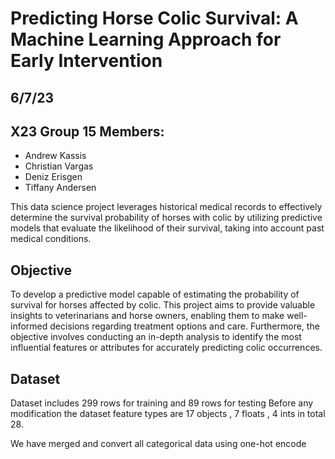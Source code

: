 # Predicting Horse Colic Survival: A Machine Learning Approach for Early Intervention
## 6/7/23 
## X23 Group 15 Members:
- Andrew Kassis
- Christian Vargas
- Deniz Erisgen
- Tiffany Andersen

This data science project leverages historical medical records to effectively determine the survival probability of horses with colic by utilizing predictive models that evaluate the likelihood of their survival, taking into account past medical conditions.

## Objective
To develop a predictive model capable of estimating the probability of survival for horses affected by colic. This project aims to provide valuable insights to veterinarians and horse owners, enabling them to make well-informed decisions regarding treatment options and care. Furthermore, the objective involves conducting an in-depth analysis to identify the most influential features or attributes for accurately predicting colic occurrences.

## Dataset

Dataset includes 299 rows for training and 89 rows for testing
Before any modification the dataset feature types are 17 objects , 7 floats , 4 ints in total 28.

We have merged and convert all categorical data using one-hot encode

